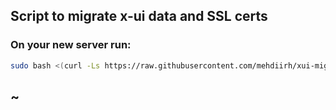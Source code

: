 ## Script to migrate x-ui data and SSL certs

### On your new server run:
```bash
sudo bash <(curl -Ls https://raw.githubusercontent.com/mehdiirh/xui-migation/master/migrator.sh)
```

## ~